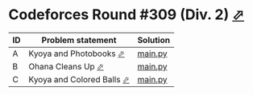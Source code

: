 # Codeforces Round #309 (Div. 2) [⬀](https://codeforces.com/contest/554)

| ID | Problem statement                                                            | Solution             |
|----|------------------------------------------------------------------------------|----------------------|
| A  | Kyoya and Photobooks [⬀](https://codeforces.com/problemset/problem/554/A)    | [main.py](A/main.py) |
| B  | Ohana Cleans Up [⬀](https://codeforces.com/problemset/problem/554/B)         | [main.py](B/main.py) |
| C  | Kyoya and Colored Balls [⬀](https://codeforces.com/problemset/problem/553/A) | [main.py](C/main.py) |

